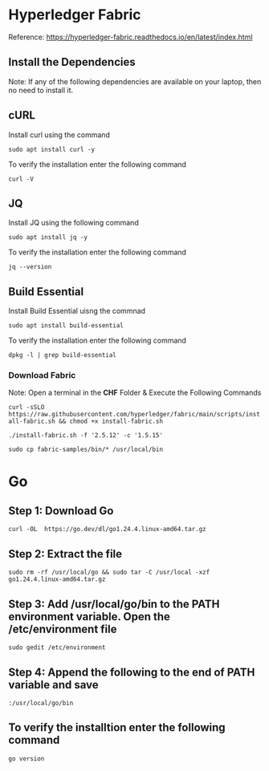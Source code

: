 # Hyperledger Fabric

Reference: https://hyperledger-fabric.readthedocs.io/en/latest/index.html


## Install the Dependencies

Note: If any of the following dependencies are available on your laptop, then no need to install it.

## cURL
Install curl using the command
```
sudo apt install curl -y
```

To verify the installation enter the following command


```
curl -V
```

## JQ
Install JQ using the following command
```
sudo apt install jq -y
```

To verify the installation enter the following command


```
jq --version
```

## Build Essential
Install Build Essential uisng the commnad
```
sudo apt install build-essential
```
To verify the installation enter the following command


```
dpkg -l | grep build-essential

```

### Download Fabric 

Note: Open a terminal in the **CHF** Folder & Execute the Following Commands

`curl -sSLO https://raw.githubusercontent.com/hyperledger/fabric/main/scripts/install-fabric.sh && chmod +x install-fabric.sh`

`./install-fabric.sh -f '2.5.12' -c '1.5.15'`

`sudo cp fabric-samples/bin/* /usr/local/bin`


# Go
## Step 1: Download Go

`curl -OL  https://go.dev/dl/go1.24.4.linux-amd64.tar.gz`


## Step 2: Extract the file

`sudo rm -rf /usr/local/go && sudo tar -C /usr/local -xzf go1.24.4.linux-amd64.tar.gz`


## Step 3: Add /usr/local/go/bin to the PATH environment variable. Open the /etc/environment file

`sudo gedit /etc/environment`


## Step 4: Append the following to the end of PATH variable and save

`:/usr/local/go/bin`


## To verify the installtion enter the following command

`go version`
